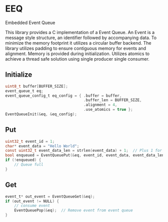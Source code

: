 # EEQ
Embedded Event Queue

This library provides a C implementation of a Event Queue. An Event is a message style structure, an identifier followed by accompanying data. 
To minimize the memory footprint it utilizes a circular buffer backend. The library utilizes padding to ensure contiguous memory for events and alignment.
Memory is provided during initialization. Utilizes atomics to achieve a thread safe solution using single producer single consumer. 

## Initialize
```c
uint8_t buffer[BUFFER_SIZE];
event_queue_t eq;
event_queue_config_t eq_config = { .buffer = buffer, 
                                   .buffer_len = BUFFER_SIZE, 
                                   .alignment = 4, 
                                   .use_atomics = true };
EventQueueInit(&eq, &eq_config);
```

## Put
```c
uint32_t event_id = 1;
char* event_data = "Hello World";
const uint32_t event_data_len = strlen(event_data) + 1;  // Plus 1 for NULL
bool enqueued = EventQueuePut(&eq, event_id, event_data, event_data_len);
if (!enqueued) {
    // Queue full
}
```

## Get
```c
event_t* out_event = EventQueueGet(&eq);
if (out_event != NULL) {
    // consume event
    EventQueuePop(&eq);  // Remove event from event queue
}
```


    